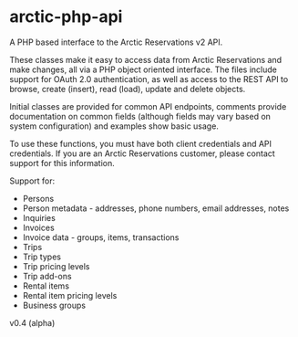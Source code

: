 arctic-php-api
==============

A PHP based interface to the Arctic Reservations v2 API.

These classes make it easy to access data from Arctic Reservations and make changes, all via a
PHP object oriented interface. The files include support for OAuth 2.0 authentication, as well
as access to the REST API to browse, create (insert), read (load), update and delete objects.

Initial classes are provided for common API endpoints, comments provide documentation on common
fields (although fields may vary based on system configuration) and examples show basic usage.

To use these functions, you must have both client credentials and API credentials. If you are
an Arctic Reservations customer, please contact support for this information.

Support for:

* Persons
* Person metadata - addresses, phone numbers, email addresses, notes
* Inquiries
* Invoices
* Invoice data - groups, items, transactions
* Trips
* Trip types
* Trip pricing levels
* Trip add-ons
* Rental items
* Rental item pricing levels
* Business groups

v0.4 (alpha)
